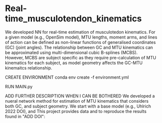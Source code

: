 # Real-time_musculotendon_kinematics
We developed NN for real-time estimation of musculotedon kinematics.
For a given model (e.g., OpenSim model), MTU lengths, moment arms, and lines of action can be defined as non-linear functions of generalised coordinates (GC) (joint angles). The relationship between GC and MTU kinematics can be approximated using multi-dimensional cubic B-splines (MCBS). However, MCBS are subject specific as they require pre-calculation of MTU kinematics for each subject, as model geometry affects the GC-MTU kinemaitcs relationship.

CREATE ENVIRONMENT
conda env create -f environment.yml

RUN MAIN.py

ADD FURTHER DESCRIPTION WHEN I CAN BE BOTHERED
We developed a nueral network method for estimation of MTU kinematics that considers both GC, and subject geometry.
We start with a base model (e.g., Uhlrich 2022 DOI), and
This project provides data and to reproduce the results found in "ADD DOI":

